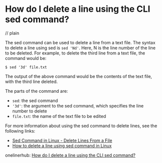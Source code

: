 # How do I delete a line using the CLI sed command?
// plain

The sed command can be used to delete a line from a text file. The syntax to delete a line using sed is `sed 'Nd'`. Here, N is the line number of the line to be deleted. For example, to delete the third line from a text file, the command would be:

```
$ sed '3d' file.txt
```

The output of the above command would be the contents of the text file, with the third line deleted.

The parts of the command are:

* `sed`: the sed command
* `'3d'`: the argument to the sed command, which specifies the line number to delete
* `file.txt`: the name of the text file to be edited

For more information about using the sed command to delete lines, see the following links:

* [Sed Command in Linux - Delete Lines From a File](https://www.geeksforgeeks.org/sed-command-in-linux-delete-lines-from-a-file/)
* [How to delete a line using sed command in Linux](https://www.cyberciti.biz/faq/how-to-delete-a-line-using-sed-command-in-linux/)

onelinerhub: [How do I delete a line using the CLI sed command?](https://onelinerhub.com/cli-sed/how-do-i-delete-a-line-using-the-cli-sed-command)